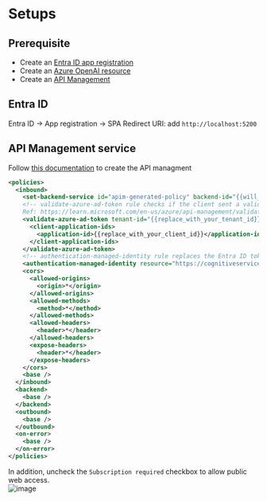 # Setups

## Prerequisite

- Create an [Entra ID app registration](https://learn.microsoft.com/en-us/entra/identity-platform/quickstart-register-app?tabs=certificate)
- Create an [Azure OpenAI resource](https://learn.microsoft.com/en-us/azure/ai-services/openai/how-to/create-resource?pivots=web-portal)
- Create an [API Management](https://learn.microsoft.com/en-us/azure/api-management/get-started-create-service-instance)

## Entra ID

Entra ID -> App registration -> SPA Redirect URI: add `http://localhost:5200`

## API Management service

Follow [this documentation](https://learn.microsoft.com/en-us/azure/api-management/azure-openai-api-from-specification) to create the API managment

```xml
<policies>
  <inbound>
    <set-backend-service id="apim-generated-policy" backend-id="{{will_be_auto_populated_when_creating_the_endpoint}}" />
    <!-- validate-azure-ad-token rule checks if the client sent a valid Entra ID token. Customize to meet your authorization goals.
    Ref: https://learn.microsoft.com/en-us/azure/api-management/validate-azure-ad-token-policy -->
    <validate-azure-ad-token tenant-id="{{replace_with_your_tenant_id}}">
      <client-application-ids>
        <application-id>{{replace_with_your_client_id}}</application-id>
      </client-application-ids>
    </validate-azure-ad-token>
    <!-- authentication-managed-identity rule replaces the Entra ID token in the Authorization header with a managed identity token. -->
    <authentication-managed-identity resource="https://cognitiveservices.azure.com/" />
    <cors>
      <allowed-origins>
        <origin>*</origin>
      </allowed-origins>
      <allowed-methods>
        <method>*</method>
      </allowed-methods>
      <allowed-headers>
        <header>*</header>
      </allowed-headers>
      <expose-headers>
        <header>*</header>
      </expose-headers>
    </cors>
    <base />
  </inbound>
  <backend>
    <base />
  </backend>
  <outbound>
    <base />
  </outbound>
  <on-error>
    <base />
  </on-error>
</policies>
```

In addition, uncheck the `Subscription required` checkbox to allow public web access.  
![image](https://github.com/user-attachments/assets/628d8182-be9d-4bc6-b529-214fbf1133aa)
